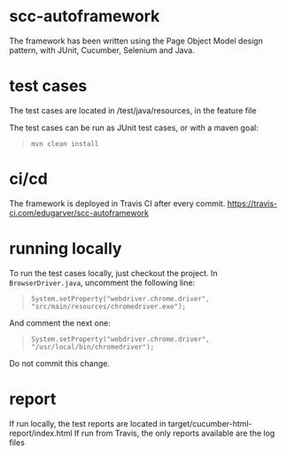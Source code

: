 # scc-autoframework
The framework has been written using the Page Object Model design pattern, with JUnit, Cucumber, Selenium and Java.

# test cases
The test cases are located in /test/java/resources, in the feature file

The test cases can be run as JUnit test cases, or with a maven goal:
> `mvn clean install`

# ci/cd
The framework is deployed in Travis CI after every commit. 
https://travis-ci.com/edugarver/scc-autoframework

# running locally
To run the test cases locally, just checkout the project.
In `BrowserDriver.java`, uncomment the following line:
> `System.setProperty("webdriver.chrome.driver", "src/main/resources/chromedriver.exe");`

And comment the next one:
> `System.setProperty("webdriver.chrome.driver", "/usr/local/bin/chromedriver");`

Do not commit this change.

# report
If run locally, the test reports are located in target/cucumber-html-report/index.html
If run from Travis, the only reports available are the log files
